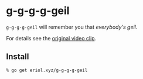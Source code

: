 # g-g-g-g-geil #

`g-g-g-g-geil` will remember you that *everybody's geil*.

For details see the [original video clip](https://www.youtube.com/watch?v=w_P3uwRiimo).


## Install ##

```console
% go get eriol.xyz/g-g-g-g-geil
```
